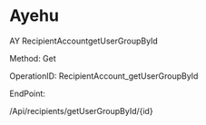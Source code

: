 #     Ayehu


AY RecipientAccountgetUserGroupById

Method: Get

OperationID: RecipientAccount_getUserGroupById

EndPoint:

/Api/recipients/getUserGroupById/{id}
